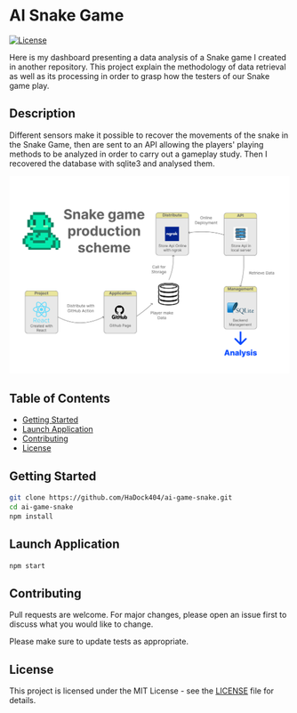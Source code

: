 # AI Snake Game

[![License](https://img.shields.io/badge/license-MIT-blue.svg)](LICENSE)

Here is my dashboard presenting a data analysis of a Snake game I created in another repository. This project explain the methodology of data retrieval as well as its processing in order to grasp how the testers of our Snake game play.  

## Description  

Different sensors make it possible to recover the movements of the snake in the Snake Game, then are sent to an API allowing the players' playing methods to be analyzed in order to carry out a gameplay study. Then I recovered the database with sqlite3 and analysed them.  

![Example](./documentation/Image2.png)

## Table of Contents

- [Getting Started](#Getting-Started)
- [Launch Application](#Launch-Application)
- [Contributing](#Contributing)
- [License](#License)  

## Getting Started    

```bash
git clone https://github.com/HaDock404/ai-game-snake.git
cd ai-game-snake
npm install
```  

## Launch Application    

```bash
npm start
```  

## Contributing

Pull requests are welcome. For major changes, please open an issue first
to discuss what you would like to change.

Please make sure to update tests as appropriate.

## License  

This project is licensed under the MIT License - see the [LICENSE](./LICENSE) file for details.
